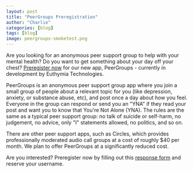 ```yaml
---
layout: post
title: "PeerGroups Preregistration"
author: "Charlie"
categories: [blog]
tags: [blog]
image: peergroups-smoketest.png
---
```


Are you looking for an anonymous peer support group to help with your mental health? Do you want to get something about your day off your chest? [Preregister now](https://docs.google.com/forms/d/e/1FAIpQLSfLyZDdjiYxpqUhJvux88yhl-z0LjoAYLZJTI7ybaM0WFPvOg/viewform) for our new app, PeerGroups - currently in development by Euthymia Technologies.

PeerGroups is an anonymous peer support group app where you join a small group of people about a relevant topic for you (like depression, anxiety, or substance abuse, etc), and post once a day about how you feel. Everyone in the group can respond or send you an "YNA" if they read your post and want you to know that You're Not Alone (YNA). The rules are the same as a typical peer support group: no talk of suicide or self-harm, no judgement, no advice, only "I" statements allowed, no politics, and so on.

There are other peer support apps, such as Circles, which provides professionally moderated audio call groups at a cost of roughly $40 per month. We plan to offer PeerGroups at a significantly reduced cost.

Are you interested? Preregister now by filling out this [response form](https://docs.google.com/forms/d/e/1FAIpQLSfLyZDdjiYxpqUhJvux88yhl-z0LjoAYLZJTI7ybaM0WFPvOg/viewform) and reserve your username.

